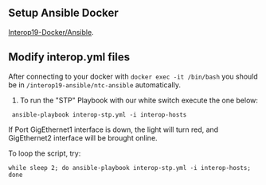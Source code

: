 ## Setup Ansible Docker

[Interop19-Docker/Ansible](https://github.com/InteropDemo/interop19-docker/tree/origin/master/ansible "Interop19 Ansible Docker").

## Modify interop.yml files



After connecting to your docker with `docker exec -it /bin/bash` you should be in `/interop19-ansible/ntc-ansible` automatically.

1. To run the "STP" Playbook with our white switch execute the one below:

` ansible-playbook interop-stp.yml -i interop-hosts`

If Port GigEthernet1 interface is down, the light will turn red, and GigEthernet2 interface will be brought online.

To loop the script, try:

`while sleep 2; do ansible-playbook interop-stp.yml -i interop-hosts; done`
